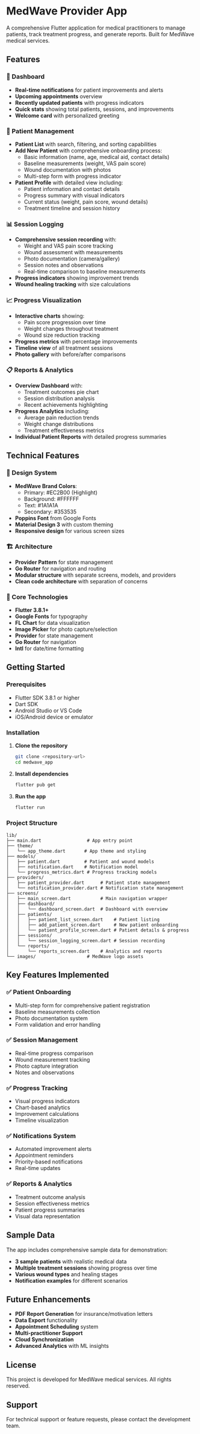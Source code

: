 # MedWave Provider App

A comprehensive Flutter application for medical practitioners to manage patients, track treatment progress, and generate reports. Built for MedWave medical services.

## Features

### 🏥 Dashboard
- **Real-time notifications** for patient improvements and alerts
- **Upcoming appointments** overview
- **Recently updated patients** with progress indicators
- **Quick stats** showing total patients, sessions, and improvements
- **Welcome card** with personalized greeting

### 👥 Patient Management
- **Patient List** with search, filtering, and sorting capabilities
- **Add New Patient** with comprehensive onboarding process:
  - Basic information (name, age, medical aid, contact details)
  - Baseline measurements (weight, VAS pain score)
  - Wound documentation with photos
  - Multi-step form with progress indicator
- **Patient Profile** with detailed view including:
  - Patient information and contact details
  - Progress summary with visual indicators
  - Current status (weight, pain score, wound details)
  - Treatment timeline and session history

### 📊 Session Logging
- **Comprehensive session recording** with:
  - Weight and VAS pain score tracking
  - Wound assessment with measurements
  - Photo documentation (camera/gallery)
  - Session notes and observations
  - Real-time comparison to baseline measurements
- **Progress indicators** showing improvement trends
- **Wound healing tracking** with size calculations

### 📈 Progress Visualization
- **Interactive charts** showing:
  - Pain score progression over time
  - Weight changes throughout treatment
  - Wound size reduction tracking
- **Progress metrics** with percentage improvements
- **Timeline view** of all treatment sessions
- **Photo gallery** with before/after comparisons

### 📋 Reports & Analytics
- **Overview Dashboard** with:
  - Treatment outcomes pie chart
  - Session distribution analysis
  - Recent achievements highlighting
- **Progress Analytics** including:
  - Average pain reduction trends
  - Weight change distributions
  - Treatment effectiveness metrics
- **Individual Patient Reports** with detailed progress summaries

## Technical Features

### 🎨 Design System
- **MedWave Brand Colors**:
  - Primary: #EC2B00 (Highlight)
  - Background: #FFFFFF
  - Text: #1A1A1A
  - Secondary: #353535
- **Poppins Font** from Google Fonts
- **Material Design 3** with custom theming
- **Responsive design** for various screen sizes

### 🏗️ Architecture
- **Provider Pattern** for state management
- **Go Router** for navigation and routing
- **Modular structure** with separate screens, models, and providers
- **Clean code architecture** with separation of concerns

### 📱 Core Technologies
- **Flutter 3.8.1+**
- **Google Fonts** for typography
- **FL Chart** for data visualization
- **Image Picker** for photo capture/selection
- **Provider** for state management
- **Go Router** for navigation
- **Intl** for date/time formatting

## Getting Started

### Prerequisites
- Flutter SDK 3.8.1 or higher
- Dart SDK
- Android Studio or VS Code
- iOS/Android device or emulator

### Installation

1. **Clone the repository**
   ```bash
   git clone <repository-url>
   cd medwave_app
   ```

2. **Install dependencies**
   ```bash
   flutter pub get
   ```

3. **Run the app**
   ```bash
   flutter run
   ```

### Project Structure

```
lib/
├── main.dart                 # App entry point
├── theme/
│   └── app_theme.dart       # App theme and styling
├── models/
│   ├── patient.dart         # Patient and wound models
│   ├── notification.dart    # Notification model
│   └── progress_metrics.dart # Progress tracking models
├── providers/
│   ├── patient_provider.dart      # Patient state management
│   └── notification_provider.dart # Notification state management
├── screens/
│   ├── main_screen.dart           # Main navigation wrapper
│   ├── dashboard/
│   │   └── dashboard_screen.dart  # Dashboard with overview
│   ├── patients/
│   │   ├── patient_list_screen.dart    # Patient listing
│   │   ├── add_patient_screen.dart     # New patient onboarding
│   │   └── patient_profile_screen.dart # Patient details & progress
│   ├── sessions/
│   │   └── session_logging_screen.dart # Session recording
│   └── reports/
│       └── reports_screen.dart    # Analytics and reports
└── images/                   # MedWave logo assets
```

## Key Features Implemented

### ✅ Patient Onboarding
- Multi-step form for comprehensive patient registration
- Baseline measurements collection
- Photo documentation system
- Form validation and error handling

### ✅ Session Management
- Real-time progress comparison
- Wound measurement tracking
- Photo capture integration
- Notes and observations

### ✅ Progress Tracking
- Visual progress indicators
- Chart-based analytics
- Improvement calculations
- Timeline visualization

### ✅ Notifications System
- Automated improvement alerts
- Appointment reminders
- Priority-based notifications
- Real-time updates

### ✅ Reports & Analytics
- Treatment outcome analysis
- Session effectiveness metrics
- Patient progress summaries
- Visual data representation

## Sample Data

The app includes comprehensive sample data for demonstration:
- **3 sample patients** with realistic medical data
- **Multiple treatment sessions** showing progress over time
- **Various wound types** and healing stages
- **Notification examples** for different scenarios

## Future Enhancements

- **PDF Report Generation** for insurance/motivation letters
- **Data Export** functionality
- **Appointment Scheduling** system
- **Multi-practitioner Support**
- **Cloud Synchronization**
- **Advanced Analytics** with ML insights

## License

This project is developed for MedWave medical services. All rights reserved.

## Support

For technical support or feature requests, please contact the development team.
